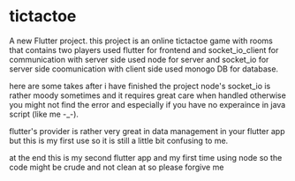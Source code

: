 # tictactoe

A new Flutter project.
this project is an online tictactoe game with rooms that contains two players 
used flutter for frontend and socket_io_client for communication with server side 
used node for server and socket_io for server side coomunication with client side 
used monogo DB for database.

here are some takes after i have finished the project 
node's socket_io is rather moody sometimes and it requires great care when handled otherwise you 
might not find the error and especially if you have no experaince in java script (like me -_-).

flutter's provider is rather very great in data management in your flutter app but this is my first use 
so it is still a little bit confusing to me.

at the end this is my second flutter app and my first time using node so the code 
might be crude and not clean at so please forgive me 
